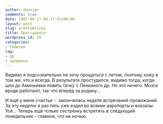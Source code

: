 ```yaml
---
author: davojan
comments: true
date: 2007-09-17 08:17:31+00:00
layout: post
slug: prostudilsya
title: Простудился
wordpress_id: 59
categories:
- События
tag:
- др
- здоровье
---
```


Видимо я подсознательно не хочу прощаться с летом, поэтому хожу в том же, что и всегда. В
результате простудился, видимо тогда, когда шли до Аминьевки ловить тачку с Ленкиного др. Но это
ничего. Мозги вроде работают, так что вперёд за родину...

И ещё у меня счастье -  закончилась неделя встречаний-провожаний. За эту неделю я раз пять уже
ездил во всякие аэропорты и вокзалы. Усё... Теперь ещё только сестрёнку встретить в следующий
понедельник - главное, что не ночью.
